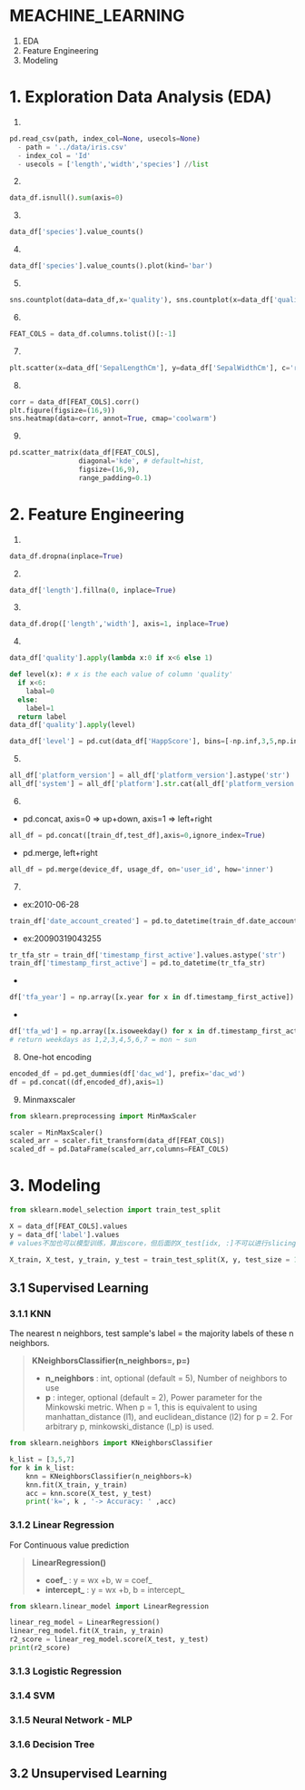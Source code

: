 # MEACHINE_LEARNING

1. EDA
2. Feature Engineering
3. Modeling

# 1. Exploration Data Analysis (EDA)

1. 
```python
pd.read_csv(path, index_col=None, usecols=None)
  - path = '../data/iris.csv'
  - index_col = 'Id'
  - usecols = ['length','width','species'] //list
```
2. 
```python
data_df.isnull().sum(axis=0)
```
3. 
```python
data_df['species'].value_counts()
```
4. 
```python
data_df['species'].value_counts().plot(kind='bar')
```
5. 
```python
sns.countplot(data=data_df,x='quality'), sns.countplot(x=data_df['quality'])
```
6. 
```python
FEAT_COLS = data_df.columns.tolist()[:-1]
```
7. 
```python
plt.scatter(x=data_df['SepalLengthCm'], y=data_df['SepalWidthCm'], c='r')
```
8. 
```python
corr = data_df[FEAT_COLS].corr()
plt.figure(figsize=(16,9))
sns.heatmap(data=corr, annot=True, cmap='coolwarm')
```
9.
```python
pd.scatter_matrix(data_df[FEAT_COLS],
                 diagonal='kde', # default=hist,
                 figsize=(16,9),
                 range_padding=0.1)
```

# 2. Feature Engineering

1.
```python
data_df.dropna(inplace=True)
```
2.
```python
data_df['length'].fillna(0, inplace=True)
```
3.
```python
data_df.drop(['length','width'], axis=1, inplace=True)
```
4.
```python
data_df['quality'].apply(lambda x:0 if x<6 else 1)
```

```python
def level(x): # x is the each value of column 'quality'
  if x<6:
    labal=0
  else:
    label=1
  return label
data_df['quality'].apply(level)
```

```python
data_df['level'] = pd.cut(data_df['HappScore'], bins=[-np.inf,3,5,np.inf], labels=['Low','Middle','High'])
```
5.
```python
all_df['platform_version'] = all_df['platform_version'].astype('str')
all_df['system'] = all_df['platform'].str.cat(all_df['platform_version'], sep='_')
```
6. 
- pd.concat, axis=0 => up+down, axis=1 => left+right
```python
all_df = pd.concat([train_df,test_df],axis=0,ignore_index=True)
```
- pd.merge, left+right
```python
all_df = pd.merge(device_df, usage_df, on='user_id', how='inner')
```
7.
- ex:2010-06-28
```python
train_df['date_account_created'] = pd.to_datetime(train_df.date_account_created)
```
- ex:20090319043255
```python
tr_tfa_str = train_df['timestamp_first_active'].values.astype('str')
train_df['timestamp_first_active'] = pd.to_datetime(tr_tfa_str)
```
-
```python
df['tfa_year'] = np.array([x.year for x in df.timestamp_first_active])
```
-
```python
df['tfa_wd'] = np.array([x.isoweekday() for x in df.timestamp_first_active])
# return weekdays as 1,2,3,4,5,6,7 = mon ~ sun
```

8. One-hot encoding
```python
encoded_df = pd.get_dummies(df['dac_wd'], prefix='dac_wd')
df = pd.concat((df,encoded_df),axis=1)
```

9. Minmaxscaler
```python
from sklearn.preprocessing import MinMaxScaler

scaler = MinMaxScaler()
scaled_arr = scaler.fit_transform(data_df[FEAT_COLS])
scaled_df = pd.DataFrame(scaled_arr,columns=FEAT_COLS)
```

# 3. Modeling

```python
from sklearn.model_selection import train_test_split

X = data_df[FEAT_COLS].values
y = data_df['label'].values
# values不加也可以模型训练，算出score，但后面的X_test[idx, :]不可以进行slicing

X_train, X_test, y_train, y_test = train_test_split(X, y, test_size = 1/3, random_state = 10)
```

## 3.1 Supervised Learning
### 3.1.1 KNN
The nearest n neighbors, test sample's label = the majority labels of these n neighbors.

> **KNeighborsClassifier(n_neighbors=, p=)**
> - **n_neighbors** : int, optional (default = 5), Number of neighbors to use  
> - **p** : integer, optional (default = 2),
    Power parameter for the Minkowski metric. When p = 1, this is
    equivalent to using manhattan_distance (l1), and euclidean_distance
    (l2) for p = 2. For arbitrary p, minkowski_distance (l_p) is used.

```python
from sklearn.neighbors import KNeighborsClassifier

k_list = [3,5,7]
for k in k_list:
    knn = KNeighborsClassifier(n_neighbors=k)
    knn.fit(X_train, y_train)
    acc = knn.score(X_test, y_test)
    print('k=', k , '-> Accuracy: ' ,acc)
```

### 3.1.2 Linear Regression
For Continuous value prediction

> **LinearRegression()**
> - **coef_** : y = wx +b, w = coef_
> - **intercept_** : y = wx +b, b = intercept_


```python
from sklearn.linear_model import LinearRegression

linear_reg_model = LinearRegression()
linear_reg_model.fit(X_train, y_train)
r2_score = linear_reg_model.score(X_test, y_test)
print(r2_score)
```

### 3.1.3 Logistic Regression


### 3.1.4 SVM


### 3.1.5 Neural Network - MLP


### 3.1.6 Decision Tree


## 3.2 Unsupervised Learning
